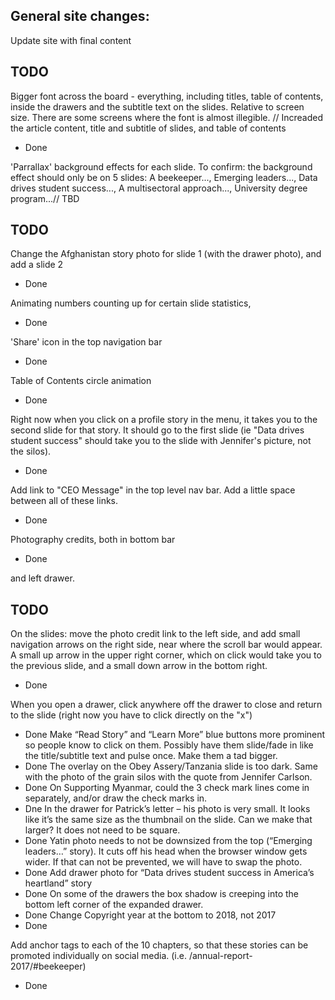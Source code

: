 ## General site changes:

Update site with final content

## TODO

Bigger font across the board - everything, including titles, table of contents, inside the drawers and the subtitle text on the slides. Relative to screen size. There are some screens where the font is almost illegible. // Increaded the article content, title and subtitle of slides, and table of contents

* Done

'Parrallax' background effects for each slide. To confirm: the background effect should only be on 5 slides: A beekeeper..., Emerging leaders..., Data drives student success..., A multisectoral approach..., University degree program...// TBD

## TODO

Change the Afghanistan story photo for slide 1 (with the drawer photo), and add a slide 2

* Done

Animating numbers counting up for certain slide statistics,

* Done

'Share' icon in the top navigation bar

* Done

Table of Contents circle animation

* Done

Right now when you click on a profile story in the menu, it takes you to the second slide for that story. It should go to the first slide (ie "Data drives student success" should take you to the slide with Jennifer's picture, not the silos).

* Done

Add link to "CEO Message" in the top level nav bar. Add a little space between all of these links.

* Done

Photography credits, both in bottom bar

* Done

and left drawer.

## TODO

On the slides: move the photo credit link to the left side, and add small navigation arrows on the right side, near where the scroll bar would appear. A small up arrow in the upper right corner, which on click would take you to the previous slide, and a small down arrow in the bottom right.

* Done

When you open a drawer, click anywhere off the drawer to close and return to the slide (right now you have to click directly on the "x")

* Done
  Make “Read Story” and “Learn More” blue buttons more prominent so people know to click on them. Possibly have them slide/fade in like the title/subtitle text and pulse once. Make them a tad bigger.
* Done
  The overlay on the Obey Assery/Tanzania slide is too dark. Same with the photo of the grain silos with the quote from Jennifer Carlson.
* Done
  On Supporting Myanmar, could the 3 check mark lines come in separately, and/or draw the check marks in.
* Dne
  In the drawer for Patrick’s letter – his photo is very small. It looks like it’s the same size as the thumbnail on the slide. Can we make that larger? It does not need to be square.
* Done
  Yatin photo needs to not be downsized from the top (“Emerging leaders…” story). It cuts off his head when the browser window gets wider. If that can not be prevented, we will have to swap the photo.
* Done
  Add drawer photo for “Data drives student success in America’s heartland” story
* Done
  On some of the drawers the box shadow is creeping into the bottom left corner of the expanded drawer.
* Done
  Change Copyright year at the bottom to 2018, not 2017
* Done

Add anchor tags to each of the 10 chapters, so that these stories can be promoted individually on social media. (i.e. /annual-report-2017/#beekeeper)

* Done
